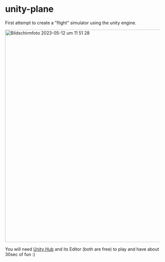 # unity-plane
First attempt to create a "flight" simulator using the unity engine.

<img width="689" alt="Bildschirmfoto 2023-05-12 um 11 51 28" src="https://github.com/StaxVentura/unity-plane/assets/79100584/1ede33dc-af67-42bb-8f73-04b55f0db777">

You will need [Unity Hub](https://unity.com/download) and its Editor (both are free) to play and have about 30sec of fun :)
